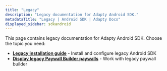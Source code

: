 ```yaml
---
title: "Legacy"
description: "Legacy documentation for Adapty Android SDK."
metadataTitle: "Legacy | Android SDK | Adapty Docs"
displayed_sidebar: sdkandroid
---
```


This page contains legacy documentation for Adapty Android SDK. Choose the topic you need:

- **[Legacy installation guide](android-legacy-install)** - Install and configure legacy Android SDK
- **[Display legacy Paywall Builder paywalls](android-display-legacy-pb-paywalls)** - Work with legacy paywall builder 